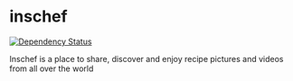 inschef
=======

[![Dependency Status](https://gemnasium.com/AmirolAhmad/inschef.svg)](https://gemnasium.com/AmirolAhmad/inschef)

Inschef is a place to share, discover and enjoy recipe pictures and videos from all over the world
